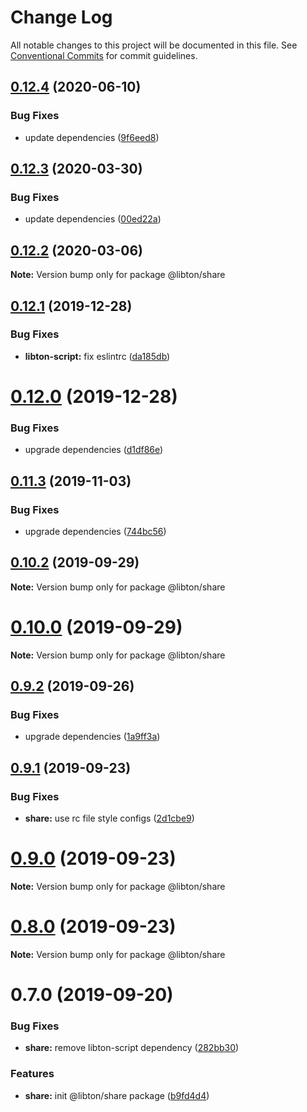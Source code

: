# Change Log

All notable changes to this project will be documented in this file.
See [Conventional Commits](https://conventionalcommits.org) for commit guidelines.

## [0.12.4](https://github.com/libton-project/libton/compare/v0.12.3...v0.12.4) (2020-06-10)

### Bug Fixes

- update dependencies ([9f6eed8](https://github.com/libton-project/libton/commit/9f6eed8ef8bda92046482de182c68e988f9d013a))

## [0.12.3](https://github.com/libton-project/libton/compare/v0.12.2...v0.12.3) (2020-03-30)

### Bug Fixes

- update dependencies ([00ed22a](https://github.com/libton-project/libton/commit/00ed22ad112a8fa08e01de88a3563884e066535e))

## [0.12.2](https://github.com/libton-project/libton/compare/v0.12.1...v0.12.2) (2020-03-06)

**Note:** Version bump only for package @libton/share

## [0.12.1](https://github.com/libton-project/libton/compare/v0.12.0...v0.12.1) (2019-12-28)

### Bug Fixes

- **libton-script:** fix eslintrc ([da185db](https://github.com/libton-project/libton/commit/da185db27cf9de9c81bf96f9530fc8ebef1dd561))

# [0.12.0](https://github.com/libton-project/libton/compare/v0.11.3...v0.12.0) (2019-12-28)

### Bug Fixes

- upgrade dependencies ([d1df86e](https://github.com/libton-project/libton/commit/d1df86e7df93ed6895f8cff689dd19034ce65600))

## [0.11.3](https://github.com/libton-project/libton/compare/v0.11.2...v0.11.3) (2019-11-03)

### Bug Fixes

- upgrade dependencies ([744bc56](https://github.com/libton-project/libton/commit/744bc5693209b36e78345ec3a575db1d32477090))

## [0.10.2](https://github.com/libton-project/libton/compare/v0.10.1...v0.10.2) (2019-09-29)

**Note:** Version bump only for package @libton/share

# [0.10.0](https://github.com/libton-project/libton/compare/v0.9.2...v0.10.0) (2019-09-29)

**Note:** Version bump only for package @libton/share

## [0.9.2](https://github.com/libton-project/libton/compare/v0.9.1...v0.9.2) (2019-09-26)

### Bug Fixes

- upgrade dependencies ([1a9ff3a](https://github.com/libton-project/libton/commit/1a9ff3a))

## [0.9.1](https://github.com/libton-project/libton/compare/v0.9.0...v0.9.1) (2019-09-23)

### Bug Fixes

- **share:** use rc file style configs ([2d1cbe9](https://github.com/libton-project/libton/commit/2d1cbe9))

# [0.9.0](https://github.com/libton-project/libton/compare/v0.8.0...v0.9.0) (2019-09-23)

**Note:** Version bump only for package @libton/share

# [0.8.0](https://github.com/libton-project/libton/compare/v0.7.0...v0.8.0) (2019-09-23)

**Note:** Version bump only for package @libton/share

# 0.7.0 (2019-09-20)

### Bug Fixes

- **share:** remove libton-script dependency ([282bb30](https://github.com/libton-project/libton/commit/282bb30))

### Features

- **share:** init @libton/share package ([b9fd4d4](https://github.com/libton-project/libton/commit/b9fd4d4))
